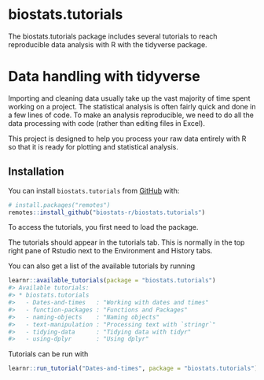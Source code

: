 
<!-- README.md is generated from README.Rmd. Please edit that file -->

# biostats.tutorials

<!-- badges: start -->

<!-- badges: end -->

The biostats.tutorials package includes several tutorials to reach
reproducible data analysis with R with the tidyverse package.

# Data handling with tidyverse

Importing and cleaning data usually take up the vast majority of time
spent working on a project. The statistical analysis is often fairly
quick and done in a few lines of code. To make an analysis reproducible,
we need to do all the data processing with code (rather than editing
files in Excel).

This project is designed to help you process your raw data entirely with
R so that it is ready for plotting and statistical analysis.

## Installation

You can install `biostats.tutorials` from
[GitHub](https://github.com/biostats-r/biostats.tutorials) with:

``` r
# install.packages("remotes")
remotes::install_github("biostats-r/biostats.tutorials")
```

To access the tutorials, you first need to load the package.

The tutorials should appear in the tutorials tab. This is normally in
the top right pane of Rstudio next to the Environment and History tabs.

You can also get a list of the available tutorials by running

``` r
learnr::available_tutorials(package = "biostats.tutorials")
#> Available tutorials:
#> * biostats.tutorials
#>   - Dates-and-times   : "Working with dates and times"
#>   - function-packages : "Functions and Packages"
#>   - naming-objects    : "Naming objects"
#>   - text-manipulation : "Processing text with `stringr`"
#>   - tidying-data      : "Tidying data with tidyr"
#>   - using-dplyr       : "Using dplyr"
```

Tutorials can be run with

``` r
learnr::run_tutorial("Dates-and-times", package = "biostats.tutorials")
```
